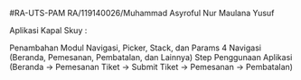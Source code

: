 #RA-UTS-PAM
RA/119140026/Muhammad Asyroful Nur Maulana Yusuf

Aplikasi Kapal Skuy :

Penambahan Modul Navigasi, Picker, Stack, dan Params
4 Navigasi (Beranda, Pemesanan, Pembatalan, dan Lainnya)
Step Penggunaan Aplikasi (Beranda -> Pemesanan Tiket -> Submit Tiket -> Pemesanan -> Pembatalan)
